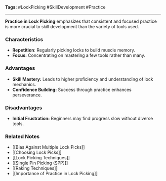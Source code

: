 **Tags:** #LockPicking #SkillDevelopment #Practice

---

**Practice in Lock Picking** emphasizes that consistent and focused practice is more crucial to skill development than the variety of tools used.

### **Characteristics**

- **Repetition:** Regularly picking locks to build muscle memory.
- **Focus:** Concentrating on mastering a few tools rather than many.

### **Advantages**

- **Skill Mastery:** Leads to higher proficiency and understanding of lock mechanics.
- **Confidence Building:** Success through practice enhances perseverance.

### **Disadvantages**

- **Initial Frustration:** Beginners may find progress slow without diverse tools.

### **Related Notes**

- [[Bias Against Multiple Lock Picks]]
- [[Choosing Lock Picks]]
- [[Lock Picking Techniques]]
- [[Single Pin Picking (SPP)]]
- [[Raking Techniques]]
- [[Importance of Practice in Lock Picking]]